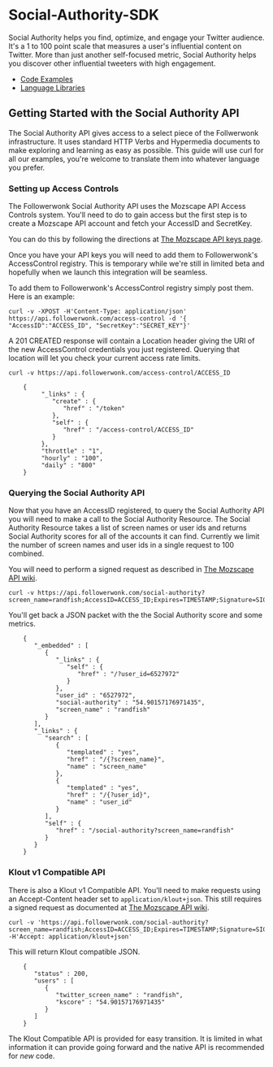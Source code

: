 Social-Authority-SDK
====================

Social Authority helps you find, optimize, and engage your Twitter audience. It's a 1 to 100 point scale that measures a user's influential content on Twitter.
More than just another self-focused metric, Social Authority helps you discover other influential tweeters with high engagement.

* [Code Examples](https://github.com/seomoz/Social-Authority-SDK/tree/master/code-examples)
* [Language Libraries](https://github.com/seomoz/Social-Authority-SDK/tree/master/client-libraries)

## Getting Started with the Social Authority API

The Social Authority API gives access to a select piece of the Follwerwonk infrastructure. It uses standard HTTP Verbs and Hypermedia documents to make exploring and learning as easy as possible. This guide will use curl for all our examples, you're welcome to translate them into whatever language you prefer.

### Setting up Access Controls

The Followerwonk Social Authority API uses the Mozscape API Access Controls system. You'll need to do to gain access but the first step is to create a Mozscape API account and fetch your AccessID and SecretKey.

You can do this by following the directions at [The Mozscape API keys page](https://www.seomoz.org/api/keys).

Once you have your API keys you will need to add them to Followerwonk's AccessControl registry. This is temporary while we're still in limited beta and hopefully when we launch this integration will be seamless.

To add them to Followerwonk's AccessControl registry simply post them. Here is an example:

    curl -v -XPOST -H'Content-Type: application/json' https://api.followerwonk.com/access-control -d '{ "AccessID":"ACCESS_ID", "SecretKey":"SECRET_KEY"}' 

A 201 CREATED response will contain a Location header giving the URI of the new AccessControl credentials you just registered. Querying that location will let you check your current access rate limits.

    curl -v https://api.followerwonk.com/access-control/ACCESS_ID

        {
             "_links" : {
                "create" : {
                   "href" : "/token"
                },
                "self" : {
                   "href" : "/access-control/ACCESS_ID"
                }
             },
             "throttle" : "1",
             "hourly" : "100",
             "daily" : "800"
        }

### Querying the Social Authority API

Now that you have an AccessID registered, to query the Social Authority API you will need to make a call to the Social Authority Resource. The Social Authority Resource takes a list of screen names or user ids and returns Social Authority scores for all of the accounts it can find. Currently we limit the number of screen names and user ids in a single request to 100 combined.

You will need to perform a signed request as described in [The Mozscape API wiki](http://apiwiki.seomoz.org/signed-authentication).

    curl -v https://api.followerwonk.com/social-authority?screen_name=randfish;AccessID=ACCESS_ID;Expires=TIMESTAMP;Signature=SIGNATURE_HMAC

You'll get back a JSON packet with the the Social Authority score and some metrics.
 
        {
           "_embedded" : [
              {
                 "_links" : {
                    "self" : {
                       "href" : "/?user_id=6527972"
                    }
                 },
                 "user_id" : "6527972",
                 "social-authority" : "54.90157176971435",
                 "screen_name" : "randfish"
              }
           ],
           "_links" : {
              "search" : [
                 {
                    "templated" : "yes",
                    "href" : "/{?screen_name}",
                    "name" : "screen_name"
                 },
                 {
                    "templated" : "yes",
                    "href" : "/{?user_id}",
                    "name" : "user_id"
                 }
              ],
              "self" : {
                 "href" : "/social-authority?screen_name=randfish"
              }
           }
        }

### Klout v1 Compatible API

There is also a Klout v1 Compatible API. You'll need to make requests using an Accept-Content header set to `application/klout+json`. This still requires a signed request as documented at [The Mozscape API wiki](http://apiwiki.seomoz.org/signed-authentication).

    curl -v 'https://api.followerwonk.com/social-authority?screen_name=randfish;AccessID=ACCESS_ID;Expires=TIMESTAMP;Signature=SIGNATURE_HMAC' -H'Accept: application/klout+json'

This will return Klout compatible JSON.

        {
           "status" : 200,
           "users" : [
              {
                 "twitter_screen_name" : "randfish",
                 "kscore" : "54.90157176971435"
              }
           ]
        }

The Klout Compatible API is provided for easy transition. It is limited in what information it can provide going forward and the native API is recommended for *new* code.
